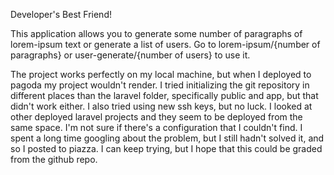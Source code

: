 Developer's Best Friend!

This application allows you to generate some number of paragraphs of lorem-ipsum text or generate a list of users. 
Go to lorem-ipsum/{number of paragraphs} or user-generate/{number of users} to use it.

The project works perfectly on my local machine, but when I deployed to pagoda my project wouldn't render. I tried initializing the git repository in different places than the laravel folder, specifically public and app, but that didn't work either. I also tried using new ssh keys, but no luck. I looked at other deployed laravel projects and they seem to be deployed from the same space. I'm not sure if there's a configuration that I couldn't find. I spent a long time googling about the problem, but I still hadn't solved it, and so I posted to piazza. I can keep trying, but I hope that this could be graded from the github repo.